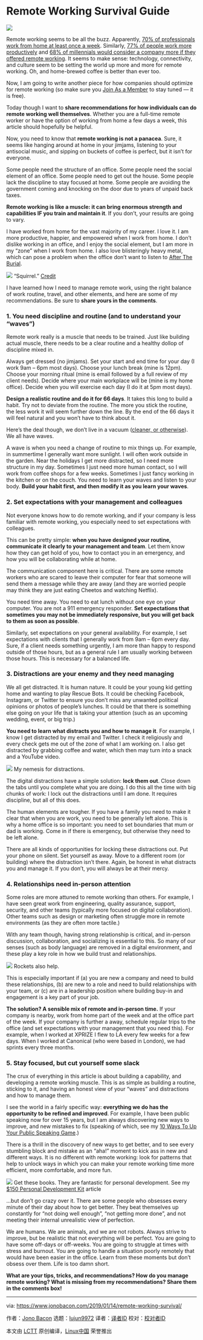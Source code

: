 [#]: collector: (lujun9972)
[#]: translator: ( )
[#]: reviewer: ( )
[#]: publisher: ( )
[#]: url: ( )
[#]: subject: (Remote Working Survival Guide)
[#]: via: (https://www.jonobacon.com/2019/01/14/remote-working-survival/)
[#]: author: (Jono Bacon https://www.jonobacon.com/author/admin/)

Remote Working Survival Guide
======
![](https://www.jonobacon.com/wp-content/uploads/2019/01/5b5471d7eadb585ec8b8a0c3_featureimage-remotejob-1080x675.jpg)

Remote working seems to be all the buzz. Apparently, [70% of professionals work from home at least once a week][1]. Similarly, [77% of people work more productively][2] and [68% of millennials would consider a company more if they offered remote working][3]. It seems to make sense: technology, connectivity, and culture seem to be setting the world up more and more for remote working. Oh, and home-brewed coffee is better than ever too.

Now, I am going to write another piece for how companies should optimize for remote working (so make sure you [Join As a Member][4] to stay tuned — it is free).

Today though I want to **share recommendations for how individuals can do remote working well themselves**. Whether you are a full-time remote worker or have the option of working from home a few days a week, this article should hopefully be helpful.

Now, you need to know that **remote working is not a panacea**. Sure, it seems like hanging around at home in your jimjams, listening to your antisocial music, and sipping on buckets of coffee is perfect, but it isn’t for everyone.

Some people need the structure of an office. Some people need the social element of an office. Some people need to get out the house. Some people lack the discipline to stay focused at home. Some people are avoiding the government coming and knocking on the door due to years of unpaid back taxes.

**Remote working is like a muscle: it can bring enormous strength and capabilities IF you train and maintain it**. If you don’t, your results are going to vary.

I have worked from home for the vast majority of my career. I love it. I am more productive, happier, and empowered when I work from home. I don’t dislike working in an office, and I enjoy the social element, but I am more in my “zone” when I work from home. I also love blisteringly heavy metal, which can pose a problem when the office don’t want to listen to [After The Burial][5].

![][6]
“Squirrel.”
[Credit][7]

I have learned how I need to manage remote work, using the right balance of work routine, travel, and other elements, and here are some of my recommendations. Be sure to **share yours in the comments**.

### 1\. You need discipline and routine (and to understand your “waves”)

Remote work really is a muscle that needs to be trained. Just like building actual muscle, there needs to be a clear routine and a healthy dollop of discipline mixed in.

Always get dressed (no jimjams). Set your start and end time for your day (I work 9am – 6pm most days). Choose your lunch break (mine is 12pm). Choose your morning ritual (mine is email followed by a full review of my client needs). Decide where your main workplace will be (mine is my home office). Decide when you will exercise each day (I do it at 5pm most days).

**Design a realistic routine and do it for 66 days**. It takes this long to build a habit. Try not to deviate from the routine. The more you stick the routine, the less work it will seem further down the line. By the end of the 66 days it will feel natural and you won’t have to think about it.

Here’s the deal though, we don’t live in a vacuum ([cleaner, or otherwise][8]). We all have waves.

A wave is when you need a change of routine to mix things up. For example, in summertime I generally want more sunlight. I will often work outside in the garden. Near the holidays I get more distracted, so I need more structure in my day. Sometimes I just need more human contact, so I will work from coffee shops for a few weeks. Sometimes I just fancy working in the kitchen or on the couch. You need to learn your waves and listen to your body. **Build your habit first, and then modify it as you learn your waves**.

### 2\. Set expectations with your management and colleagues

Not everyone knows how to do remote working, and if your company is less familiar with remote working, you especially need to set expectations with colleagues.

This can be pretty simple: **when you have designed your routine, communicate it clearly to your management and team**. Let them know how they can get hold of you, how to contact you in an emergency, and how you will be collaborating while at home.

The communication component here is critical. There are some remote workers who are scared to leave their computer for fear that someone will send them a message while they are away (and they are worried people may think they are just eating Cheetos and watching Netflix).

You need time away. You need to eat lunch without one eye on your computer. You are not a 911 emergency responder. **Set expectations that sometimes you may not be immediately responsive, but you will get back to them as soon as possible**.

Similarly, set expectations on your general availability. For example, I set expectations with clients that I generally work from 9am – 6pm every day. Sure, if a client needs something urgently, I am more than happy to respond outside of those hours, but as a general rule I am usually working between those hours. This is necessary for a balanced life.

### 3\. Distractions are your enemy and they need managing

We all get distracted. It is human nature. It could be your young kid getting home and wanting to play Rescue Bots. It could be checking Facebook, Instagram, or Twitter to ensure you don’t miss any unwanted political opinions or photos of people’s lunches. It could be that there is something else going on your life that is taking your attention (such as an upcoming wedding, event, or big trip.)

**You need to learn what distracts you and how to manage it**. For example, I know I get distracted by my email and Twitter. I check it religiously and every check gets me out of the zone of what I am working on. I also get distracted by grabbing coffee and water, which then may turn into a snack and a YouTube video.

![][9]
My nemesis for distractions.

The digital distractions have a simple solution: **lock them out**. Close down the tabs until you complete what you are doing. I do this all the time with big chunks of work: I lock out the distractions until I am done. It requires discipline, but all of this does.

The human elements are tougher. If you have a family you need to make it clear that when you are work, you need to be generally left alone. This is why a home office is so important: you need to set boundaries that mum or dad is working. Come in if there is emergency, but otherwise they need to be left alone.

There are all kinds of opportunities for locking these distractions out. Put your phone on silent. Set yourself as away. Move to a different room (or building) where the distraction isn’t there. Again, be honest in what distracts you and manage it. If you don’t, you will always be at their mercy.

### 4\. Relationships need in-person attention

Some roles are more attuned to remote working than others. For example, I have seen great work from engineering, quality assurance, support, security, and other teams (typically more focused on digital collaboration). Other teams such as design or marketing often struggle more in remote environments (as they are often more tactile.)

With any team though, having strong relationship is critical, and in-person discussion, collaboration, and socializing is essential to this. So many of our senses (such as body language) are removed in a digital environment, and these play a key role in how we build trust and relationships.

![][10]
Rockets also help.

This is especially important if (a) you are new a company and need to build these relationships, (b) are new to a role and need to build relationships with your team, or (c) are in a leadership position where building buy-in and engagement is a key part of your job.

**The solution? A sensible mix of remote and in-person time.** If your company is nearby, work from home part of the week and at the office part of the week. If your company is further a away, schedule regular trips to the office (and set expectations with your management that you need this). For example, when I worked at XPRIZE I flew to LA every few weeks for a few days. When I worked at Canonical (who were based in London), we had sprints every three months.

### 5\. Stay focused, but cut yourself some slack

The crux of everything in this article is about building a capability, and developing a remote working muscle. This is as simple as building a routine, sticking to it, and having an honest view of your “waves” and distractions and how to manage them.

I see the world in a fairly specific way: **everything we do has the opportunity to be refined and improved**. For example, I have been public speaking now for over 15 years, but I am always discovering new ways to improve, and new mistakes to fix (speaking of which, see my [10 Ways To Up Your Public Speaking Game][11].)

There is a thrill in the discovery of new ways to get better, and to see every stumbling block and mistake as an “aha!” moment to kick ass in new and different ways. It is no different with remote working: look for patterns that help to unlock ways in which you can make your remote working time more efficient, more comfortable, and more fun.

![][12]
Get these books. They are fantastic for personal development.
See my [$150 Personal Development Kit][13] article

…but don’t go crazy over it. There are some people who obsesses every minute of their day about how to get better. They beat themselves up constantly for “not doing well enough”, “not getting more done”, and not meeting their internal unrealistic view of perfection.

We are humans. We are animals, and we are not robots. Always strive to improve, but be realistic that not everything will be perfect. You are going to have some off-days or off-weeks. You are going to struggle at times with stress and burnout. You are going to handle a situation poorly remotely that would have been easier in the office. Learn from these moments but don’t obsess over them. Life is too damn short.

**What are your tips, tricks, and recommendations? How do you manage remote working? What is missing from my recommendations? Share them in the comments box!**


--------------------------------------------------------------------------------

via: https://www.jonobacon.com/2019/01/14/remote-working-survival/

作者：[Jono Bacon][a]
选题：[lujun9972][b]
译者：[译者ID](https://github.com/译者ID)
校对：[校对者ID](https://github.com/校对者ID)

本文由 [LCTT](https://github.com/LCTT/TranslateProject) 原创编译，[Linux中国](https://linux.cn/) 荣誉推出

[a]: https://www.jonobacon.com/author/admin/
[b]: https://github.com/lujun9972
[1]: https://www.cnbc.com/2018/05/30/70-percent-of-people-globally-work-remotely-at-least-once-a-week-iwg-study.html
[2]: http://www.cosocloud.com/press-release/connectsolutions-survey-shows-working-remotely-benefits-employers-and-employees
[3]: https://www.aftercollege.com/cf/2015-annual-survey
[4]: https://www.jonobacon.com/join/
[5]: https://www.facebook.com/aftertheburial/
[6]: https://www.jonobacon.com/wp-content/uploads/2019/01/aftertheburial2.jpg
[7]: https://skullsnbones.com/burial-live-photos-vans-warped-tour-denver-co/
[8]: https://www.youtube.com/watch?v=wK1PNNEKZBY
[9]: https://www.jonobacon.com/wp-content/uploads/2019/01/IMG_20190114_102429-1024x768.jpg
[10]: https://www.jonobacon.com/wp-content/uploads/2019/01/15381733956_3325670fda_k-1024x576.jpg
[11]: https://www.jonobacon.com/2018/12/11/10-ways-to-up-your-public-speaking-game/
[12]: https://www.jonobacon.com/wp-content/uploads/2019/01/DwVBxhjX4AgtJgV-1024x532.jpg
[13]: https://www.jonobacon.com/2017/11/13/150-dollar-personal-development-kit/
